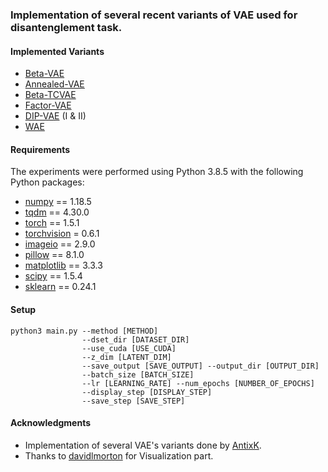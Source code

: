 ### Implementation of several recent variants of VAE used for disantenglement task.

#### Implemented Variants
* [Beta-VAE](https://openreview.net/pdf?id=Sy2fzU9gl)
* [Annealed-VAE](https://arxiv.org/abs/1804.03599)
* [Beta-TCVAE](https://arxiv.org/abs/1802.04942)
* [Factor-VAE](https://arxiv.org/abs/1802.05983)
* [DIP-VAE](https://arxiv.org/abs/1711.00848) (I & II)
* [WAE](https://arxiv.org/abs/1711.01558di)

#### Requirements
The experiments were performed using Python 3.8.5 with the following Python packages:
- [numpy](http://www.numpy.org/) == 1.18.5
- [tqdm](https://tqdm.github.io/) == 4.30.0
- [torch](https://pytorch.org/) == 1.5.1
- [torchvision](https://pypi.org/project/torchvision/) = 0.6.1
- [imageio](https://pypi.org/project/imageio/) == 2.9.0
- [pillow](https://pillow.readthedocs.io/en/stable/installation.html) == 8.1.0
- [matplotlib](https://pypi.org/project/matplotlib/) == 3.3.3
- [scipy](https://pypi.org/project/scipy/) == 1.5.4
- [sklearn](https://pypi.org/project/scikit-learn/) == 0.24.1

#### Setup
```
python3 main.py --method [METHOD] 
                --dset_dir [DATASET_DIR]
                --use_cuda [USE_CUDA]
                --z_dim [LATENT_DIM]
                --save_output [SAVE_OUTPUT] --output_dir [OUTPUT_DIR]
                --batch_size [BATCH_SIZE]
                --lr [LEARNING_RATE] --num_epochs [NUMBER_OF_EPOCHS]
                --display_step [DISPLAY_STEP]
                --save_step [SAVE_STEP] 

```
#### Acknowledgments
- Implementation of several VAE's variants done by [AntixK](https://github.com/AntixK/PyTorch-VAE).
- Thanks to [davidlmorton](https://github.com/davidlmorton/disentangled) for Visualization part.
